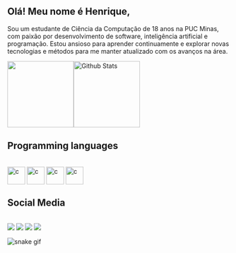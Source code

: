  ## Olá! Meu nome é Henrique,
 Sou um estudante de Ciência da Computação de 18 anos na PUC Minas, com paixão por desenvolvimento de software, inteligência artificial e programação. Estou ansioso para aprender continuamente e explorar novas tecnologias e métodos para me manter atualizado com os avanços na área.


<div style="display: flex; flex-direction: row; align-items: flex-start;">
    <a href="https://github.com/henripaecs">
        <img height="180em" src="https://github-readme-stats.vercel.app/api/top-langs/?username=henripaecs&layout=compact&langs_count=7&theme=dark" style="height: 150px;"/>
    </a>
   <img align="left" src="https://github-readme-streak-stats.herokuapp.com/?user=henripaecs&theme=dark&hide_border=false" alt="Github Stats" style="height: 150px;"/>
</div>

 ## Programming languages
<div style="display: inline_block"><br>
  <img align="center" alt="c" height="40" widht"50" src="https://cdn.jsdelivr.net/gh/devicons/devicon@latest/icons/c/c-original.svg" />            
   <img align="center" alt="c" height="40" widht"50" src="https://cdn.jsdelivr.net/gh/devicons/devicon@latest/icons/css3/css3-original.svg" />            
   <img align="center" alt="c" height="40" widht"50" src="https://cdn.jsdelivr.net/gh/devicons/devicon@latest/icons/html5/html5-original.svg" />
   <img align="center" alt="c" height="40" widht"50" src="https://cdn.jsdelivr.net/gh/devicons/devicon@latest/icons/javascript/javascript-original.svg" />          
</div>

## Social Media

<div style="dispaly: inline_block"><br>
  <a href="https://github.com/Henripaecs" target="_blank"><img src ="https://img.shields.io/badge/GitHub-100000?style=for-the-badge&logo=github&logoColor=white"target="_blank"></a>
  <a href="mailto:henriquepaesc26@gmail.com" target="_blank"><img src ="https://img.shields.io/badge/Gmail-D14836?style=for-the-badge&logo=gmail&logoColor=white"target="_blank"></a>
  <a href="https://instagram.com/henripaecs/" target="_blank"><img src ="https://img.shields.io/badge/Instagram-E4405F?style=for-the-badge&logo=instagram&logoColor=white"target="_blank"></a>
  <a href="https://wa.me/5531973006297" target="_blank"><img src ="https://img.shields.io/badge/WhatsApp-25D366?style=for-the-badge&logo=whatsapp&logoColor=white"target="_blank"></a>
</div>

![snake gif](https://github.com/henripaecs/henripaecs/blob/output/github-contribution-grid-snake-dark.svg)


          
          
          
          

